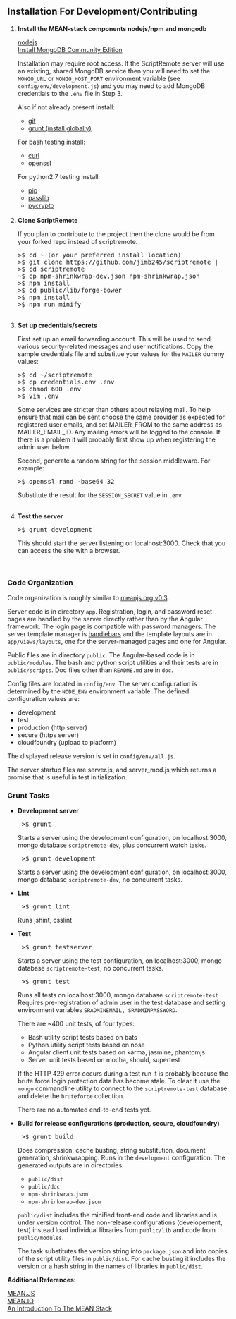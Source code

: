 
<div align="right" style="display:none">
<a href="/">Home</a>
</div>

<h2>
Installation For Development/Contributing
</h2>

<ol>
<li>
<b>Install the MEAN-stack components nodejs/npm and mongodb</b>
<p>
<a href="https://nodejs.org/en">nodejs</a>
<br>
<a href="https://docs.mongodb.com/master/administration/install-community">Install MongoDB Community Edition</a>
<p>
Installation may require root access.
If the ScriptRemote server will use an existing, shared MongoDB service
then you will need to set
the <code>MONGO_URL</code> or <code>MONGO_HOST_PORT</code> environment variable 
(see <code>config/env/development.js</code>)
and you may need to add MongoDB credentials to the <code>.env</code> file
in Step 3.
<p>
Also if not already present install:
<ul>
<li><a href="https://git-scm.com">git</a></li>
<li><a href="http://gruntjs.com">grunt (install globally)</a></li>
</ul>
<p>
For bash testing install:
<ul>
<li><a href="https://curl.haxx.se">curl</a></li>
<li><a href="https://www.openssl.org/">openssl</a></li>
</ul>
<p>
For python2.7 testing install:
<ul>
<li><a href="https://pip.pypa.io/en/stable/installing">pip</a></li>
<li><a href="https://pypi.python.org/pypi/passlib">passlib</a></li>
<li><a href="https://pypi.python.org/pypi/pycrypto">pycrypto</a></li>
</ul>
</li>
<br>

<li>
<b>Clone ScriptRemote</b>
<p>
If you plan to contribute to the project then the clone would be from
your forked repo instead of scriptremote.

<pre>
>$ cd ~ (or your preferred install location)
>$ git clone https://github.com/jimb245/scriptremote | <your-fork>
>$ cd scriptremote
~$ cp npm-shrinkwrap-dev.json npm-shrinkwrap.json
>$ npm install
>$ cd public/lib/forge-bower
>$ npm install
>$ npm run minify
</pre>
</li>
<br>

<li>
<b>Set up credentials/secrets</b>
<p>
First set up an email forwarding account. This will be used to 
send various security-related messages and user notifications.
Copy the sample credentials file and substitue your values 
for the <code>MAILER</code> dummy values:

<pre>
>$ cd ~/scriptremote
>$ cp credentials.env .env
>$ chmod 600 .env
>$ vim .env
</pre>
<p>
Some services are stricter than others about relaying mail.
To help ensure that mail can be sent choose the same 
provider as expected for registered user emails, and set 
MAILER_FROM to the same address as MAILER_EMAIL_ID.
Any mailing errors will be logged to the console.  If 
there is a problem it will probably first show up when 
registering the admin user below.
<p>
Second, generate a random string for the session middleware.
For example:
<pre>
>$ openssl rand -base64 32
</pre>

Substitute the result for the <code>SESSION_SECRET</code> value in <code>.env</code>
</li>
<br>

<li>
<b>Test the server</b>

<pre>
>$ grunt development
</pre>

This should start the server listening on localhost:3000. Check that you can
access the site with a browser.
</li>
<br>

</ol>

<h3>
Code Organization
</h3>
<p>
Code organization is roughly similar to <a href="http://meanjs.org/docs/0.3.x">meanjs.org v0.3</a>.
<p>
Server code is in directory <code>app</code>. Registration, login, and password reset pages are handled by the server directly rather than by the Angular framework. The login page is compatible with password managers. The server template manager is <a href="http://handlebarsjs.com">handlebars</a> and the template layouts are in <code>app/views/layouts</code>, one for the server-managed pages and one for Angular. 
<p>
Public files are in directory <code>public</code>. The Angular-based code is in 
<code>public/modules</code>.  The bash and python script utilities and their tests are in 
<code>public/scripts</code>. Doc files other than <code>README.md</code> are in
<code>doc</code>.
<p>
Config files are located in <code>config/env</code>.
The server configuration is determined by the <code>NODE_ENV</code> environment
variable. The defined configuration values are:
<ul>
<li>development</li>
<li>test</li>
<li>production (http server)</li>
<li>secure (https server)</li>
<li>cloudfoundry (upload to platform)</li>
</ul>
<p>
The displayed release version is set in <code>config/env/all.js</code>. 
<p>
The server startup files are server.js, and server_mod.js which returns a promise that
is useful in test initialization.
<P>
<h3>Grunt Tasks</h3>
<ul>
<li>
<b>Development server</b>
<p>
<pre> >$ grunt </pre>
<p>
Starts a server using the development configuration, on localhost:3000, mongo database <code>scriptremote-dev</code>, plus concurrent watch tasks.
<p>
<pre> >$ grunt development</pre>
<p>
Starts a server using the development configuration, on localhost:3000, mongo database <code>scriptremote-dev</code>, no concurrent tasks.
</li>

<li>
<b>Lint</b>
<p>
<pre> >$ grunt lint</pre>
<p>
Runs jshint, csslint
</li>

<li>
<b>Test</b>
<p>

<pre> >$ grunt testserver</pre>
<p>
Starts a server using the test configuration, on localhost:3000, mongo database <code>scriptremote-test</code>, no concurrent tasks.
<p>
<pre> >$ grunt test</pre>
<p> 
Runs all tests on localhost:3000, mongo database <code>scriptremote-test</code>
Requires pre-registration of admin user in the test database and setting 
environment variables <code>SRADMINEMAIL, SRADMINPASSWORD</code>.
<p>
There are ~400 unit tests, of four types:
<ul>
<li> Bash utility script tests based on bats</li>
<li> Python utility script tests based on nose</li>
<li> Angular client unit tests based on karma, jasmine, phantomjs</li>
<li> Server unit tests based on mocha, should, supertest</li>
</ul>
<p>
If the HTTP 429 error occurs during a test run it is probably because
the brute force login protection data has become stale. To clear it
use the <code>mongo</code> commandline utility to connect to the 
<code>scriptremote-test</code> database and delete the 
<code>bruteforce</code> collection.
<p>
There are no automated end-to-end tests yet.
</li>

<p>
<li>
<b>Build for release configurations (production, secure, cloudfoundry)</b>
<p>
<pre> >$ grunt build</pre>
<p>
Does compression, cache busting, string substitution, document generation, shrinkwrapping.
Runs in the <code>development</code> configuration.
The generated outputs are in directories:
<ul>
<li><code>public/dist</code></li>
<li><code>public/doc</code></li>
<li><code>npm-shrinkwrap.json</code></li>
<li><code>npm-shrinkwrap-dev.json</code></li>
</ul>
<p>
<code>public/dist</code> includes the minified front-end code and libraries and is
under version control. The non-release configurations (developement, test)
instead load individual libraries from <code>public/lib</code> and code
from <code>public/modules</code>.
<p>
The task substitutes the version string into <code>package.json</code>
and into copies of the script utility files in <code>public/dist</code>.
For cache busting it includes the version or a hash string in the 
names of libraries in <code>public/dist</code>. 
</li>
</ul>

<b>Additional References:</b>
<p>
<a href="http://meanjs.org">MEAN.JS</a>
<br>
<a href="http://mean.io">MEAN.IO</a>
<br>
<a href="https://www.sitepoint.com/introduction-mean-stack">An Introduction To The MEAN Stack</a>

